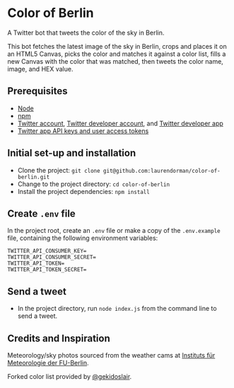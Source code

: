 # Color of Berlin

A Twitter bot that tweets the color of the sky in Berlin.

This bot fetches the latest image of the sky in Berlin, crops and places it on an HTML5 Canvas, picks the color and matches it against a color list, fills a new Canvas with the color that was matched, then tweets the color name, image, and HEX value.

## Prerequisites
- [Node](https://nodejs.org/en/)
- [npm](https://www.npmjs.com/get-npm)
- [Twitter account](https://twitter.com/), [Twitter developer account](https://developer.twitter.com/en/docs/basics/developer-portal/overview), and [Twitter developer app](https://developer.twitter.com/en/docs/basics/apps/overview)
- [Twitter app API keys and user access tokens](https://developer.twitter.com/en/docs/basics/apps/guides/the-app-management-dashboard)


## Initial set-up and installation
- Clone the project: `git clone git@github.com:laurendorman/color-of-berlin.git`
- Change to the project directory: `cd color-of-berlin`
- Install the project dependencies: `npm install`

## Create `.env` file
In the project root, create an `.env` file or make a copy of the `.env.example` file, containing the following environment variables:

```
TWITTER_API_CONSUMER_KEY=
TWITTER_API_CONSUMER_SECRET=
TWITTER_API_TOKEN=
TWITTER_API_TOKEN_SECRET=
```

## Send a tweet
- In the project directory, run `node index.js` from the command line to send a tweet.

## Credits and Inspiration
Meteorology/sky photos sourced from the weather cams at [Instituts für Meteorologie der FU-Berlin](http://www.met.fu-berlin.de/de/wetter/webcam/).

Forked color list provided by [@gekidoslair](https://gist.github.com/gekidoslair/72058193cb2fc8cbc182).